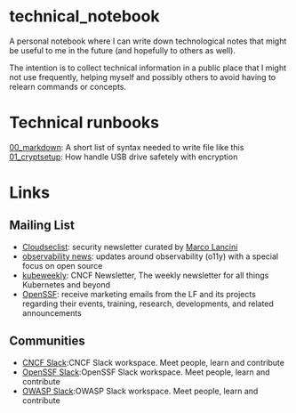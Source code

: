 # technical_notebook
A personal notebook where I can write down technological notes that might be useful to me in the future (and hopefully to others as well).

The intention is to collect technical information in a public place that I might not use frequently, helping myself and possibly others to avoid having to relearn commands or concepts.


# Technical runbooks  

[00_markdown](runbooks/00_markdown.md): A short list of syntax needed to write file like this  
[01_cryptsetup](runbooks/01_cryptsetup.md): How handle USB drive safetely with encryption

# Links  
## Mailing List
- [Cloudseclist](https://cloudseclist.com/): security newsletter curated by [Marco Lancini](https://www.marcolancini.it/)  
- [observability news](https://buttondown.email/o11y.news#subscribe-form): updates around observability (o11y) with a special focus on open source  
- [kubeweekly](https://www.cncf.io/kubeweekly/): CNCF Newsletter, The weekly newsletter for all things Kubernetes and beyond  
- [OpenSSF](https://openssf.org/sign-up/): receive marketing emails from the LF and its projects regarding their events, training, research, developments, and related announcements  
## Communities
- [CNCF Slack](https://slack.cncf.io):CNCF Slack workspace. Meet people, learn and contribute  
- [OpenSSF Slack](http://slack.openssf.org/):OpenSSF Slack workspace. Meet people, learn and contribute  
- [OWASP Slack](https://owasp.org/slack/invite):OWASP Slack workspace. Meet people, learn and contribute  